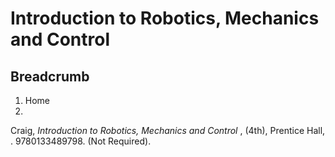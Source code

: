#  Introduction to Robotics, Mechanics and Control

## Breadcrumb

  1. Home
  2. 

Craig, _Introduction to Robotics, Mechanics and Control_ , (4th), Prentice
Hall, . 9780133489798. (Not Required).

